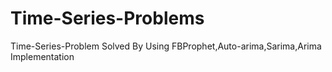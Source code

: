 # Time-Series-Problems
Time-Series-Problem Solved By Using FBProphet,Auto-arima,Sarima,Arima Implementation
